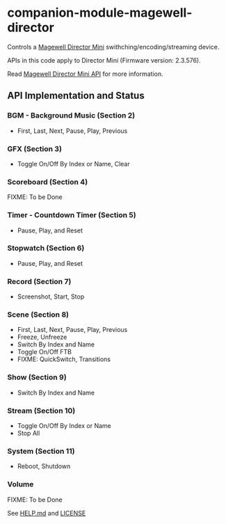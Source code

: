 # companion-module-magewell-director

Controls a [Magewell Director Mini](https://www.magewell.com/director-mini) swithching/encoding/streaming device.

APIs in this code apply to Director Mini (Firmware version: 2.3.576).

Read [Magewell Director Mini API](https://www.magewell.com/api-docs/director-mini-api/) for more information.

## API Implementation and Status

### BGM - Background Music (Section 2)

- First, Last, Next, Pause, Play, Previous

### GFX (Section 3)

- Toggle On/Off By Index or Name, Clear

### Scoreboard (Section 4)

FIXME: To be Done

### Timer - Countdown Timer (Section 5)

- Pause, Play, and Reset

### Stopwatch (Section 6)

- Pause, Play, and Reset

### Record (Section 7)

- Screenshot, Start, Stop

### Scene (Section 8)

- First, Last, Next, Pause, Play, Previous
- Freeze, Unfreeze
- Switch By Index and Name
- Toggle On/Off FTB
- FIXME: QuickSwitch, Transitions

### Show (Section 9)

- Switch By Index and Name

### Stream (Section 10)

- Toggle On/Off By Index or Name
- Stop All

### System (Section 11)

- Reboot, Shutdown

### Volume

FIXME: To be Done

See [HELP.md](./companion/HELP.md) and [LICENSE](./LICENSE)
